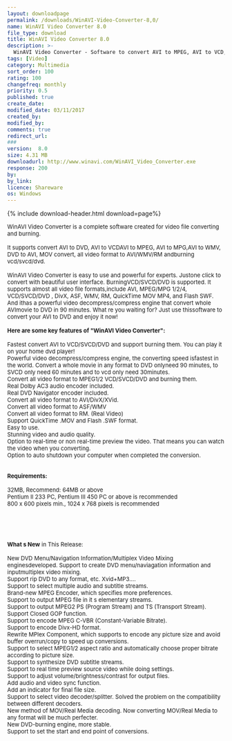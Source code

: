 ```yaml
---
layout: downloadpage
permalink: /downloads/WinAVI-Video-Converter-8,0/
name: WinAVI Video Converter 8.0
file_type: download
title: WinAVI Video Converter 8.0
description: >-
  WinAVI Video Converter - Software to convert AVI to MPEG, AVI to VCD, AVI to DivX, AVI to DVD, MOV to AVI
tags: [Video]
category: Multimedia
sort_order: 100
rating: 100
changefreq: monthly
priority: 0.5
published: true
create_date:
modified_date: 03/11/2017
created_by:
modified_by:
comments: true
redirect_url:
###
version:  8.0
size: 4.31 MB
downloadurl: http://www.winavi.com/WinAVI_Video_Converter.exe
response: 200
by:
by_link:
licence: Shareware
os: Windows
---
```


{% include download-header.html download=page%}

<p style="fix-download-text !important">
<p><font size="2">WinAVI Video Converter is a complete software created for video file converting and burning.<br />
<br />
It supports convert AVI to DVD, AVI to VCDAVI to MPEG, AVI to MPG,AVI to WMV, DVD to AVI, MOV convert, all video format to AVI/WMV/RM andburning vcd/svcd/dvd.<br />
<br />
WinAVI Video Converter is easy to use and powerful for experts. Justone click to convert with beautiful user interface. BurningVCD/SVCD/DVD is supported. It supports almost all video file formats,include AVI, MPEG/MPG 1/2/4, VCD/SVCD/DVD , DivX, ASF, WMV, RM, QuickTime MOV MP4, and Flash SWF. And ithas a powerful video decompress/compress engine that convert whole AVImovie to DVD in 90 minutes. What re you waiting for? Just use thissoftware to convert your AVI to DVD and enjoy it now!<br />
<br />
<span><strong>Here are some key features of "WinAVI Video Converter":</strong></span><br />
<br />
Fastest convert AVI to VCD/SVCD/DVD and support burning them. You can play it on your home dvd player!<br />
Powerful video decompress/compress engine, the converting speed isfastest in the world. Convert a whole movie in any format to DVD onlyneed 90 minutes, to SVCD only need 60 minutes and to vcd only need 30minutes.<br />
Convert all video format to MPEG1/2 VCD/SVCD/DVD and burning them.<br />
Real Dolby AC3 audio encoder included.<br />
Real DVD Navigator encoder included.<br />
Convert all video format to AVI/DivX/XVid.<br />
Convert all video format to ASF/WMV<br />
Convert all video format to RM. (Real Video)<br />
Support QuickTime .MOV and Flash .SWF format.<br />
Easy to use.<br />
Stunning video and audio quality.<br />
Option to real-time or non real-time preview the video. That means you can watch the video when you converting.<br />
Option to auto shutdown your computer when completed the conversion.<br />
<br />
<br />
<span><strong>Requirements:</strong></span><br />
<br />
32MB, Recommend: 64MB or above<br />
Pentium II 233 PC, Pentium III 450 PC or above is recommended<br />
800 x 600 pixels min., 1024 x 768 pixels is recommended</font></p>
<!-- google_ad_section_end -->
<p><font size="2">&#160;</font></p>
<div class="celltext_big"><br />
<br />
<font size="2"><strong>What s New</strong> in This Release:<br />
<br />
New DVD Menu/Navigation Information/Multiplex Video Mixing enginesdeveloped. Support to create DVD menu/naviagation information and inputmultiplex video mixing. <br />
Support rip DVD to any format, etc. Xvid+MP3.... <br />
Support to select multiple audio and subtitle streams. <br />
Brand-new MPEG Encoder, which specifies more preferences. <br />
Support to output MPEG file in it s elementary streams. <br />
Support to output MPEG2 PS (Program Stream) and TS (Transport Stream). <br />
Support Closed GOP function. <br />
Support to encode MPEG C-VBR (Constant-Variable Bitrate). <br />
Support to encode Divx-HD format. <br />
Rewrite MPlex Component, which supports to encode any picture size and avoid buffer overrun/copy to speed up conversions. <br />
Support to select MPEG1/2 aspect ratio and automatically choose proper bitrate according to picture size. <br />
Support to synthesize DVD subtitle streams. <br />
Support to real time preview source video while doing settings. <br />
Support to adjust volume/brightness/contrast for output files. <br />
Add audio and video sync function. <br />
Add an indicator for final file size. <br />
Support to select video decoder/splitter. Solved the problem on the compatibility between different decoders. <br />
New method of MOV/Real Media decoding. Now converting MOV/Real Media to any format will be much perfecter. <br />
New DVD-burning engine, more stable. <br />
Support to set the start and end point of conversions.</font></div></p>
